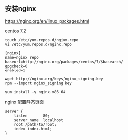 ## 安装nginx

https://nginx.org/en/linux_packages.html

centos 7.2

```shell
touch /etc/yum.repos.d/nginx.repo
vi /etc/yum.repos.d/nginx.repo

[nginx]
name=nginx repo
baseurl=http://nginx.org/packages/centos/7/$basearch/
gpgcheck=0
enabled=1

wget http://nginx.org/keys/nginx_signing.key
rpm --import nginx_signing.key

yum install -y nginx.x86_64
```

nginx 配置静态页面

```
server {
    listen       80;
    server_name  localhost;
    root /path/to/root;
    index index.html;
}
```



